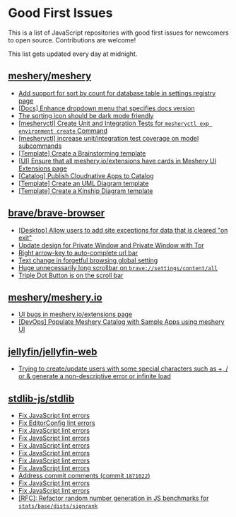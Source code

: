 # Good First Issues

This is a list of JavaScript repositories with good first issues for newcomers to open source. Contributions are welcome!

This list gets updated every day at midnight.

## [meshery/meshery](https://github.com/meshery/meshery)

- [Add support for sort by count for database table in settings registry page](https://github.com/meshery/meshery/issues/13958)
- [[Docs] Enhance dropdown menu that specifies docs version](https://github.com/meshery/meshery/issues/9227)
- [The sorting icon should be dark mode friendly](https://github.com/meshery/meshery/issues/13306)
- [[mesheryctl] Create Unit and Integration Tests for `mesheryctl exp environment create` Command](https://github.com/meshery/meshery/issues/12138)
- [[mesheryctl] increase unit/integration test coverage on model subcommands](https://github.com/meshery/meshery/issues/14042)
- [[Template] Create a Brainstorming template](https://github.com/meshery/meshery/issues/12503)
- [[UI] Ensure that all meshery.io/extensions have cards in Meshery UI Extensions page](https://github.com/meshery/meshery/issues/13623)
- [[Catalog] Publish Cloudnative Apps to Catalog](https://github.com/meshery/meshery/issues/9282)
- [[Template] Create an UML Diagram template](https://github.com/meshery/meshery/issues/12451)
- [[Template] Create a Kinship Diagram template](https://github.com/meshery/meshery/issues/12452)

## [brave/brave-browser](https://github.com/brave/brave-browser)

- [[Desktop] Allow users to add site exceptions for data that is cleared "on exit"](https://github.com/brave/brave-browser/issues/10493)
- [Update design for Private Window and Private Window with Tor](https://github.com/brave/brave-browser/issues/44909)
- [Right arrow-key to auto-complete url bar](https://github.com/brave/brave-browser/issues/44927)
- [Text change in forgetful browsing global setting](https://github.com/brave/brave-browser/issues/30163)
- [Huge unnecessarily long scrollbar on `brave://settings/content/all`](https://github.com/brave/brave-browser/issues/44696)
- [Triple Dot Button is on the  scroll bar ](https://github.com/brave/brave-browser/issues/36298)

## [meshery/meshery.io](https://github.com/meshery/meshery.io)

- [UI bugs in meshery.io/extensions page](https://github.com/meshery/meshery.io/issues/2084)
- [[DevOps] Populate Meshery Catalog with Sample Apps using meshery UI](https://github.com/meshery/meshery.io/issues/1699)

## [jellyfin/jellyfin-web](https://github.com/jellyfin/jellyfin-web)

- [Trying to create/update users with some special characters such as +, / or & generate a non-descriptive error or infinite load](https://github.com/jellyfin/jellyfin-web/issues/6384)

## [stdlib-js/stdlib](https://github.com/stdlib-js/stdlib)

- [Fix JavaScript lint errors](https://github.com/stdlib-js/stdlib/issues/6886)
- [Fix EditorConfig lint errors](https://github.com/stdlib-js/stdlib/issues/6885)
- [Fix JavaScript lint errors](https://github.com/stdlib-js/stdlib/issues/6704)
- [Fix JavaScript lint errors](https://github.com/stdlib-js/stdlib/issues/6716)
- [Fix JavaScript lint errors](https://github.com/stdlib-js/stdlib/issues/6826)
- [Fix JavaScript lint errors](https://github.com/stdlib-js/stdlib/issues/6800)
- [Fix JavaScript lint errors](https://github.com/stdlib-js/stdlib/issues/6786)
- [Fix JavaScript lint errors](https://github.com/stdlib-js/stdlib/issues/6762)
- [Address commit comments (commit `1871022`)](https://github.com/stdlib-js/stdlib/issues/6713)
- [Fix JavaScript lint errors](https://github.com/stdlib-js/stdlib/issues/6603)
- [Fix JavaScript lint errors](https://github.com/stdlib-js/stdlib/issues/6577)
- [[RFC]: Refactor random number generation in JS benchmarks for `stats/base/dists/signrank`](https://github.com/stdlib-js/stdlib/issues/4986)

